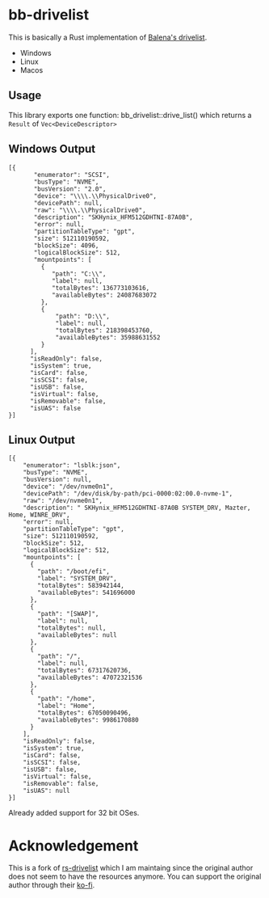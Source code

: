 # bb-drivelist

This is basically a Rust implementation of [Balena's drivelist](https://github.com/balena-io-modules/drivelist).

- Windows
- Linux
- Macos

## Usage

This library exports one function: bb_drivelist::drive_list() which returns a `Result` of `Vec<DeviceDescriptor>`

## Windows Output

    [{
           "enumerator": "SCSI",
           "busType": "NVME",
           "busVersion": "2.0",
           "device": "\\\\.\\PhysicalDrive0",
           "devicePath": null,
           "raw": "\\\\.\\PhysicalDrive0",
           "description": "SKHynix_HFM512GDHTNI-87A0B",
           "error": null,
           "partitionTableType": "gpt",
           "size": 512110190592,
           "blockSize": 4096,
           "logicalBlockSize": 512,
           "mountpoints": [
             {
                "path": "C:\\",
                "label": null,
                "totalBytes": 136773103616,
                "availableBytes": 24087683072
             },
             {
                 "path": "D:\\",
                 "label": null,
                 "totalBytes": 218398453760,
                 "availableBytes": 35988631552
             }
          ],
          "isReadOnly": false,
          "isSystem": true,
          "isCard": false,
          "isSCSI": false,
          "isUSB": false,
          "isVirtual": false,
          "isRemovable": false,
          "isUAS": false
    }]

## Linux Output

    [{
        "enumerator": "lsblk:json",
        "busType": "NVME",
        "busVersion": null,
        "device": "/dev/nvme0n1",
        "devicePath": "/dev/disk/by-path/pci-0000:02:00.0-nvme-1",
        "raw": "/dev/nvme0n1",
        "description": " SKHynix_HFM512GDHTNI-87A0B SYSTEM_DRV, Mazter, Home, WINRE_DRV",
        "error": null,
        "partitionTableType": "gpt",
        "size": 512110190592,
        "blockSize": 512,
        "logicalBlockSize": 512,
        "mountpoints": [
          {
            "path": "/boot/efi",
            "label": "SYSTEM_DRV",
            "totalBytes": 583942144,
            "availableBytes": 541696000
          },
          {
            "path": "[SWAP]",
            "label": null,
            "totalBytes": null,
            "availableBytes": null
          },
          {
            "path": "/",
            "label": null,
            "totalBytes": 67317620736,
            "availableBytes": 47072321536
          },
          {
            "path": "/home",
            "label": "Home",
            "totalBytes": 67050090496,
            "availableBytes": 9986170880
          }
        ],
        "isReadOnly": false,
        "isSystem": true,
        "isCard": false,
        "isSCSI": false,
        "isUSB": false,
        "isVirtual": false,
        "isRemovable": false,
        "isUAS": null
    }]

Already added support for 32 bit OSes.

# Acknowledgement

This is a fork of [rs-drivelist](https://github.com/ir1keren/rs-drivelist) which I am maintaing since the original author does not seem to have the resources anymore. You can support the original author through their [ko-fi](https://ko-fi.com/ir1keren).
